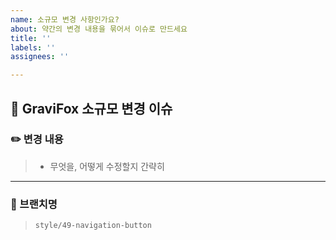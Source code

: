 ```yaml
---
name: 소규모 변경 사항인가요?
about: 약간의 변경 내용을 묶어서 이슈로 만드세요
title: ''
labels: ''
assignees: ''

---
```


🔄 **GraviFox 소규모 변경 이슈**
---

### ✏️ 변경 내용  
> - 무엇을, 어떻게 수정할지 간략히  

---
### 🌿 브랜치명  
> `style/49-navigation-button`
